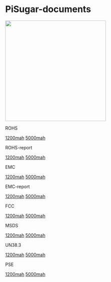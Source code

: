 # PiSugar-documents

<p align="left">
  <img width="320" src="https://raw.githubusercontent.com/JdaieLin/PiSugar/master/logo.jpg">
</p>



ROHS


[1200mah](https://github.com/PiSugar/pisugar-documents/blob/master/certificate/PiSugar2/Pisugar%201200mAh-ROHS.jpg)
[5000mah](https://github.com/PiSugar/pisugar-documents/blob/master/certificate/PiSugar2P/Pisugar%205000mAh-ROHS.jpg)


ROHS-report


[1200mah](https://github.com/PiSugar/pisugar-documents/blob/master/certificate/PiSugar2/Pisugar%201200mAh-ROHS_report.pdf)
[5000mah](https://github.com/PiSugar/pisugar-documents/blob/master/certificate/PiSugar2P/Pisugar%205000mAh-ROHS_report.pdf)

EMC


[1200mah](https://github.com/PiSugar/pisugar-documents/blob/master/certificate/PiSugar2/Pisugar%201200mAh-EMC.jpg)
[5000mah](https://github.com/PiSugar/pisugar-documents/blob/master/certificate/PiSugar2P/Pisugar%205000mAh-EMC.jpg)



EMC-report


[1200mah](https://github.com/PiSugar/pisugar-documents/blob/master/certificate/PiSugar2/Pisugar%201200mAh-EMC_report.pdf)
[5000mah](https://github.com/PiSugar/pisugar-documents/blob/master/certificate/PiSugar2P/Pisugar%205000mAh-EMC_report.pdf)

FCC


[1200mah](https://github.com/PiSugar/pisugar-documents/blob/master/certificate/PiSugar2/Pisugar%201200mAh-FCC_report.pdf)
[5000mah](https://github.com/PiSugar/pisugar-documents/blob/master/certificate/PiSugar2P/Pisugar%205000mAh-FCC_report.pdf)

MSDS


[1200mah](https://github.com/PiSugar/pisugar-documents/blob/master/certificate/PiSugar2/Pisugar%201200mAh-MSDS.pdf)
[5000mah](https://github.com/PiSugar/pisugar-documents/blob/master/certificate/PiSugar2P/Pisugar%205000mAh-MSDS.pdf)

UN38.3

[1200mah](https://github.com/PiSugar/pisugar-documents/blob/master/certificate/PiSugar2/Pisugar%201200mAh-UN38.3.pdf)
[5000mah](https://github.com/PiSugar/pisugar-documents/blob/master/certificate/PiSugar2P/Pisugar%205000mAh-UN38.3.pdf)

PSE


[1200mah](https://github.com/PiSugar/pisugar-documents/tree/master/certificate/PiSugar2/PSE)
[5000mah](https://github.com/PiSugar/pisugar-documents/tree/master/certificate/PiSugar2P/PSE)
